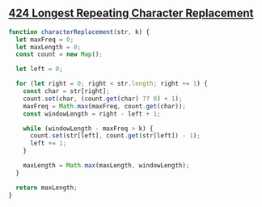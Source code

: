 ## [424 Longest Repeating Character Replacement](https://leetcode.com/problems/longest-repeating-character-replacement/description/)

<!-- notecardId: 1741098996156 -->

```js
function characterReplacement(str, k) {
  let maxFreq = 0;
  let maxLength = 0;
  const count = new Map();

  let left = 0;

  for (let right = 0; right < str.length; right += 1) {
    const char = str[right];
    count.set(char, (count.get(char) ?? 0) + 1);
    maxFreq = Math.max(maxFreq, count.get(char));
    const windowLength = right - left + 1;

    while (windowLength - maxFreq > k) {
      count.set(str[left], count.get(str[left]) - 1);
      left += 1;
    }

    maxLength = Math.max(maxLength, windowLength);
  }

  return maxLength;
}
```
